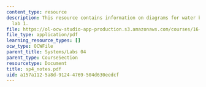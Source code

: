 ```yaml
---
content_type: resource
description: This resource contains information on diagrams for water bottle rocket
  lab 1.
file: https://ol-ocw-studio-app-production.s3.amazonaws.com/courses/16-01-unified-engineering-i-ii-iii-iv-fall-2005-spring-2006/a157a1125a8d91244769504d630eedcf_sp4_notes.pdf
file_type: application/pdf
learning_resource_types: []
ocw_type: OCWFile
parent_title: Systems/Labs 04
parent_type: CourseSection
resourcetype: Document
title: sp4_notes.pdf
uid: a157a112-5a8d-9124-4769-504d630eedcf
---
```

